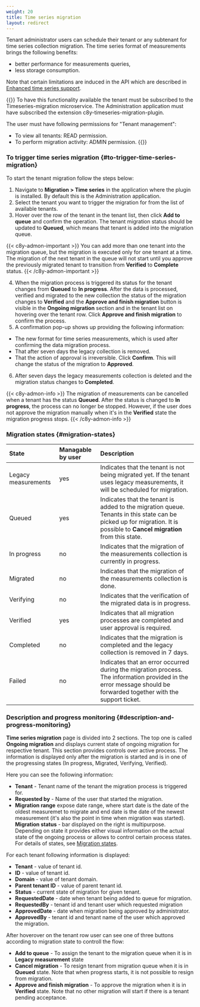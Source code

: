 ```yaml
---
weight: 20
title: Time series migration
layout: redirect
---
```


Tenant administrator users can schedule their tenant or any subtenant for time series collection migration. The time series format of measurements brings the following benefits:

* better performance for measurements queries,
* less storage consumption.

Note that certain limitations are induced in the API which are described in [Enhanced time series support](#enhanced-time-series-support).

{{<c8y-admon-req>}}
To have this functionality available the tenant must be subscribed to the Timeseries-migration microservice.
The Administration application must have subscribed the extension c8y-timeseries-migration-plugin.

The user must have following permissions for "Tenant management":

- To view all tenants: READ permission.
- To perform migration activity: ADMIN permission.
  {{</c8y-admon-req>}}

### To trigger time series migration {#to-trigger-time-series-migration}

To start the tenant migration follow the steps below:

1. Navigate to **Migration > Time series** in the application where the plugin is installed. By default this is the Administration application.
2. Select the tenant you want to trigger the migration for from the list of available tenants.
3. Hover over the row of the tenant in the tenant list, then click **Add to queue** and confirm the operation. The tenant migration status should be updated to **Queued**, which means that tenant is added into the migration queue.

{{< c8y-admon-important >}}
You can add more than one tenant into the migration queue, but the migration is executed only for one tenant at a time. The migration of the next tenant in the queue will not start until you approve the previously migrated tenant to transition from **Verified** to **Complete** status.
{{< /c8y-admon-important >}}

4. When the migration process is triggered its status for the tenant changes from **Queued** to **In progress**.
After the data is processed, verified and migrated to the new collection the status of the migration changes to **Verified** and the **Approve and finish migration** button is visible in the **Ongoing migration** section and in the tenant list on hovering over the tenant row. Click **Approve and finish migration** to confirm the process.
5. A confirmation pop-up shows up providing the following information:
* The new format for time series measurements, which is used after confirming the data migration process.
* That after seven days the legacy collection is removed.
* That the action of approval is irreversible. 
Click **Confirm**. This will change the status of the migration to **Approved**.
6. After seven days the legacy measurements collection is deleted and the migration status changes to **Completed**.

{{< c8y-admon-info >}}
The migration of measurements can be cancelled when a tenant has the status **Queued**. After the status is changed to **In progress**, the process can no longer be stopped. However, if the user does not approve the migration manually when it's in the **Verified** state the migration progress stops.
{{< /c8y-admon-info >}}

### Migration states {#migration-states}

|State|Managable by user|Description|
|:-----|:-----|:------|
|Legacy measurements|yes|Indicates that the tenant is not being migrated yet. If the tenant uses legacy measurements, it will be scheduled for migration.|
|Queued|yes|Indicates that the tenant is added to the migration queue. Tenants in this state can be picked up for migration. It is possible to **Cancel migration** from this state.|
|In progress|no| Indicates that the migration of the measurements collection is currently in progress.|
|Migrated|no| Indicates that the migration of the measurements collection is done.|
|Verifying|no| Indicates that the verification of the migrated data is in progress.|
|Verified|yes| Indicates that all migration processes are completed and user approval is required.|
|Completed|no|Indicates that the migration is completed and the legacy collection is removed in 7 days.|
|Failed|no| Indicates that an error occurred during the migration process. The information provided in the error message should be forwarded together with the support ticket.|

### Description and progress monitoring {#description-and-progress-monitoring}

**Time series migration** page is divided into 2 sections.
The top one is called **Ongoing migration** and displays current state of ongoing migration for respective tenant. This section provides controls over active process. The information is displayed only after the migration is started and is in one of the progressing states (In progress, Migrated, Verifying, Verified).

Here you can see the following information:

- **Tenant** - Tenant name of the tenant the migration process is triggered for.
- **Requested by** - Name of the user that started the migration.
- **Migration range** expose date range, where start date is the date of the oldest measuremet to migrate and end date is the date of the newest measurement (it's also the point in time when migration was started).
  **Migration status** - bar displayed on the right is multipurpose. Depending on state it provides either visual information on the actual state of the ongoing process or allows to control certain process states. For details of states, see [Migration states](/#migration-states).

For each tenant following information is displayed: 
* **Tenant** - value of tenant id.
* **ID** - value of tenant id. 
* **Domain** - value of tenant domain.
* **Parent tenant ID** - value of parent tenant id. 
* **Status** - current state of migration for given tenant.
* **RequestedDate** - date when tenant being added to queue for migration.
* **RequestedBy** - tenant id and tenant user which requested migration
* **ApprovedDate** - date when migration being approved by administrator.
* **ApprovedBy** - tenant id and tenant name of the user which approved the migration.

After hoverover on the tenant row user can see one of three buttons according to migration state to controll the flow:
- **Add to queue** - To assign the tenant to the migration queue when it is in **Legacy measurement** state
- **Cancel migration** - To resign tenant from migration queue when it is in **Queued** state. Note that when progress starts, it is not possible to resign from migration.
- **Approve and finish migration** - To approve the migration when it is in **Verified** state. Note that no other migration will start if there is a tenant pending acceptance.
